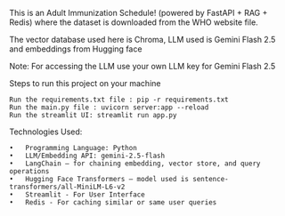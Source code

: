 This is an Adult Immunization Schedule! (powered by FastAPI + RAG + Redis) where the dataset is downloaded from the WHO website  file.

The vector database used here is Chroma, LLM used is Gemini Flash 2.5 and embeddings from Hugging face

Note: For accessing the LLM use your own LLM key for Gemini Flash 2.5

Steps to run this project on your machine

    Run the requirements.txt file : pip -r requirements.txt
    Run the main.py file : uvicorn server:app --reload
    Run the streamlit UI: streamlit run app.py

Technologies Used:

    •	Programming Language: Python
    •	LLM/Embedding API: gemini-2.5-flash
    •	LangChain – for chaining embedding, vector store, and query operations
    •	Hugging Face Transformers – model used is sentence-transformers/all-MiniLM-L6-v2
    •	Streamlit - For User Interface
    •	Redis - For caching similar or same user queries

